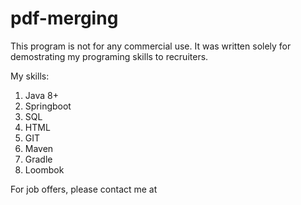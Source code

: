 # pdf-merging
This program is not for any commercial use. It was written solely for demostrating my programing skills to recruiters.

My skills:
1. Java 8+
2. Springboot
3. SQL
4. HTML
5. GIT
6. Maven
7. Gradle
8. Loombok

For job offers, please contact me at



